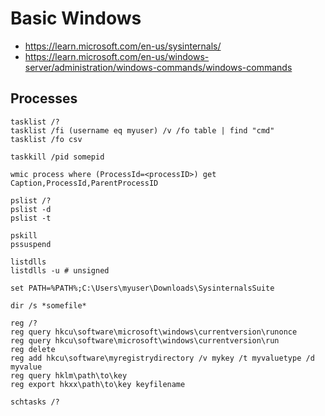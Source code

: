 # Basic Windows 

- https://learn.microsoft.com/en-us/sysinternals/
- https://learn.microsoft.com/en-us/windows-server/administration/windows-commands/windows-commands
## Processes

```
tasklist /?
tasklist /fi (username eq myuser) /v /fo table | find "cmd"
tasklist /fo csv

taskkill /pid somepid

wmic process where (ProcessId=<processID>) get Caption,ProcessId,ParentProcessID

pslist /?
pslist -d
pslist -t

pskill
pssuspend

listdlls
listdlls -u # unsigned

set PATH=%PATH%;C:\Users\myuser\Downloads\SysinternalsSuite

dir /s *somefile*

reg /?
reg query hkcu\software\microsoft\windows\currentversion\runonce
reg query hkcu\software\microsoft\windows\currentversion\run
reg delete
reg add hkcu\software\myregistrydirectory /v mykey /t myvaluetype /d myvalue
reg query hklm\path\to\key
reg export hkxx\path\to\key keyfilename

schtasks /?

```

